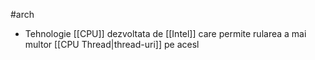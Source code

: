 #arch 
- Tehnologie [[CPU]] dezvoltata de [[Intel]] care permite rularea a mai multor [[CPU Thread|thread-uri]] pe acesl